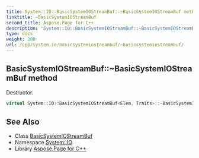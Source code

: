 ```yaml
---
title: System::IO::BasicSystemIOStreamBuf::~BasicSystemIOStreamBuf method
linktitle: ~BasicSystemIOStreamBuf
second_title: Aspose.Page for C++
description: 'System::IO::BasicSystemIOStreamBuf::~BasicSystemIOStreamBuf method. Destructor in C++.'
type: docs
weight: 200
url: /cpp/system.io/basicsystemiostreambuf/~basicsystemiostreambuf/
---
```

## BasicSystemIOStreamBuf::~BasicSystemIOStreamBuf method


Destructor.

```cpp
virtual System::IO::BasicSystemIOStreamBuf<Elem, Traits>::~BasicSystemIOStreamBuf() override
```

## See Also

* Class [BasicSystemIOStreamBuf](../)
* Namespace [System::IO](../../)
* Library [Aspose.Page for C++](../../../)
